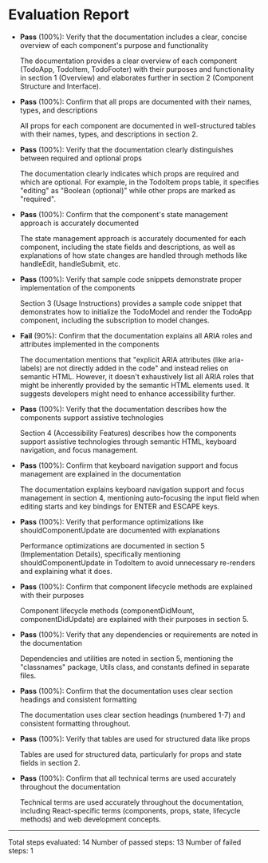 # Evaluation Report

- **Pass** (100%): Verify that the documentation includes a clear, concise overview of each component's purpose and functionality
  
  The documentation provides a clear overview of each component (TodoApp, TodoItem, TodoFooter) with their purposes and functionality in section 1 (Overview) and elaborates further in section 2 (Component Structure and Interface).

- **Pass** (100%): Confirm that all props are documented with their names, types, and descriptions
  
  All props for each component are documented in well-structured tables with their names, types, and descriptions in section 2.

- **Pass** (100%): Verify that the documentation clearly distinguishes between required and optional props
  
  The documentation clearly indicates which props are required and which are optional. For example, in the TodoItem props table, it specifies "editing" as "Boolean (optional)" while other props are marked as "required".

- **Pass** (100%): Confirm that the component's state management approach is accurately documented
  
  The state management approach is accurately documented for each component, including the state fields and descriptions, as well as explanations of how state changes are handled through methods like handleEdit, handleSubmit, etc.

- **Pass** (100%): Verify that sample code snippets demonstrate proper implementation of the components
  
  Section 3 (Usage Instructions) provides a sample code snippet that demonstrates how to initialize the TodoModel and render the TodoApp component, including the subscription to model changes.

- **Fail** (90%): Confirm that the documentation explains all ARIA roles and attributes implemented in the components
  
  The documentation mentions that "explicit ARIA attributes (like aria-labels) are not directly added in the code" and instead relies on semantic HTML. However, it doesn't exhaustively list all ARIA roles that might be inherently provided by the semantic HTML elements used. It suggests developers might need to enhance accessibility further.

- **Pass** (100%): Verify that the documentation describes how the components support assistive technologies
  
  Section 4 (Accessibility Features) describes how the components support assistive technologies through semantic HTML, keyboard navigation, and focus management.

- **Pass** (100%): Confirm that keyboard navigation support and focus management are explained in the documentation
  
  The documentation explains keyboard navigation support and focus management in section 4, mentioning auto-focusing the input field when editing starts and key bindings for ENTER and ESCAPE keys.

- **Pass** (100%): Verify that performance optimizations like shouldComponentUpdate are documented with explanations
  
  Performance optimizations are documented in section 5 (Implementation Details), specifically mentioning shouldComponentUpdate in TodoItem to avoid unnecessary re-renders and explaining what it does.

- **Pass** (100%): Confirm that component lifecycle methods are explained with their purposes
  
  Component lifecycle methods (componentDidMount, componentDidUpdate) are explained with their purposes in section 5.

- **Pass** (100%): Verify that any dependencies or requirements are noted in the documentation
  
  Dependencies and utilities are noted in section 5, mentioning the "classnames" package, Utils class, and constants defined in separate files.

- **Pass** (100%): Confirm that the documentation uses clear section headings and consistent formatting
  
  The documentation uses clear section headings (numbered 1-7) and consistent formatting throughout.

- **Pass** (100%): Verify that tables are used for structured data like props
  
  Tables are used for structured data, particularly for props and state fields in section 2.

- **Pass** (100%): Confirm that all technical terms are used accurately throughout the documentation
  
  Technical terms are used accurately throughout the documentation, including React-specific terms (components, props, state, lifecycle methods) and web development concepts.

---

Total steps evaluated: 14
Number of passed steps: 13
Number of failed steps: 1